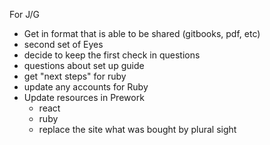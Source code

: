 



For J/G
- Get in format that is able to be shared (gitbooks, pdf, etc)
- second set of Eyes
- decide to keep the first check in questions
- questions about set up guide
- get "next steps" for ruby
- update any accounts for Ruby
- Update resources in Prework 
    - react
    - ruby
    - replace the site what was bought by plural sight
